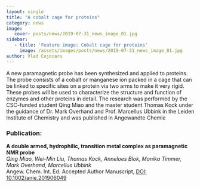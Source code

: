 ```yaml
---
layout: single
title: "A cobalt cage for proteins"
category: news
image:
   cover: posts/news/2019-07-31_news_image_01.jpg
sidebar:
   - title: 'Feature image: Cobalt cage for proteins'
     image: /assets/images/posts/news/2019-07-31_news_image_01.jpg
author: Vlad Cojocaru
---
```


<!-- ![Post Image](/assets/images/posts/news/2019-07-31_news_image_01.jpg) -->


A new paramagnetic probe has been synthesized and applied to proteins. The probe consists of a cobalt or manganese ion packed in a cage that can be linked to specific sites on a protein via two arms to make it very rigid. These probes will be used to characterize the structure and function of enzymes and other proteins in detail. The research was performed by the CSC-funded student Qing Miao and the master student Thomas Kock under the guidance of Dr. Mark Overhand and Prof. Marcellus Ubbink in the Leiden Institute of Chemistry and was published in Angewandte Chemie 

### Publication:

**A double armed, hydrophilic, transition metal complex as paramagnetic NMR probe**\
*Qing Miao, Wei-Min Liu, Thomas Kock, Anneloes Blok, Monika Timmer, Mark Overhand, Marcellus Ubbink*\
Angew. Chem. Int. Ed. Accepted Author Manuscript, [DOI: 10.1002/anie.201906049](https://onlinelibrary.wiley.com/doi/10.1002/anie.201906049)

